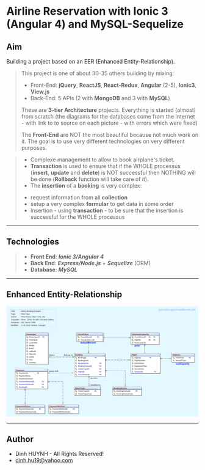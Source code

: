 # Airline Reservation with Ionic 3 (Angular 4) and MySQL-Sequelize

## Aim
Building a project based on an EER (Enhanced Entity-Relationship). 

> This project is one of about 30-35 others building by mixing:
>   * Front-End: **jQuery**, **ReactJS**, **React-Redux**, **Angular** (2-5), **Ionic3**, **View.js**
>   * Back-End: 5 APIs (2 with **MongoDB** and 3 with **MySQL**)
> 
> These are **3-tier Architecture** projects. Everything is started (almost) from scratch (the diagrams for the databases come from the Internet - with link to to source on each picture - with errors which were fixed)
>
> The **Front-End** are NOT the most beautiful because not much work on it. The goal is to use very different technologies on very different purposes.


>  * Complexe management to allow to book airplane's ticket.
>  * **Transaction** is used to ensure that if the WHOLE processus (**insert**, **update** and **delete**) is NOT successful then NOTHING will be done (**Rollback** function will take care of it).
>  * The **insertion** of a **booking** is very complex:
>   - request information from all **collection**
>   - setup a very complex **formular** to get data in some order
>   - insertion - using **transaction** - to be sure that the insertion is successful for the WHOLE processus

---------------

## Technologies
> * **Front End**: ***Ionic 3/Angular 4***
> * **Back End**: ***Express/Node.js*** + ***Sequelize*** (ORM)
> * **Database**: ***MySQL***

---------------

## Enhanced Entity-Relationship

![alt text](assets/img/airlinebooking.jpg)

---------------

## Author
* Dinh HUYNH - All Rights Reserved!
* dinh.hu19@yahoo.com